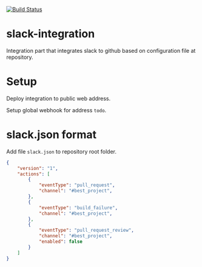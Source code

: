 [![Build Status](https://jenkins.protacon.cloud/buildStatus/icon?job=www.github.com/slack-integration/master)](https://jenkins.protacon.cloud/job/www.github.com/job/slack-integration/job/master/)

# slack-integration
Integration part that integrates slack to github based on configuration file at repository.

# Setup
Deploy integration to public web address.

Setup global webhook for address `todo`.

# slack.json format
Add file `slack.json` to repository root folder.

```json
{
    "version": "1",
    "actions": [
        {
            "eventType": "pull_request",
            "channel": "#best_project",
        },
        {
            "eventType": "build_failure",
            "channel": "#best_project",
        },
        {
            "eventType": "pull_request_review",
            "channel": "#best_project",
            "enabled": false
        }
    ]
}
```

